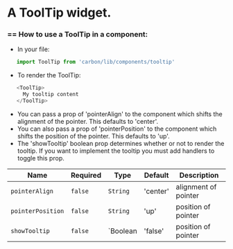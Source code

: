 # A ToolTip widget.

### == How to use a ToolTip in a component:

* In your file:
```javascript
   import ToolTip from 'carbon/lib/components/tooltip'
```

* To render the ToolTip:
```javascript
   <ToolTip>
     My tooltip content
   </ToolTip>
```

* You can pass a prop of 'pointerAlign' to the component which shifts the alignment of the pointer. This defaults to 'center'.
* You can also pass a prop of 'pointerPosition' to the component which shifts the position of the pointer. This defaults to 'up'.
* The 'showTooltip' boolean prop determines whether or not to render the tooltip. If you want to implement the tooltip you must add handlers to toggle this prop.

| Name              | Required       | Type           | Default       | Description           |
| ----------------- |  ------------- |  ------------- | ------------- | --------------------- |
| `pointerAlign`    | `false`        | `String`       |  'center'     | alignment of pointer  |
| `pointerPosition` | `false`        | `String`       |  'up'        | position of pointer   |
| `showTooltip`     | `false`        | `Boolean       |  'false'      | position of pointer   |
